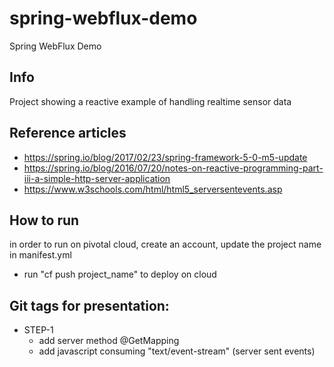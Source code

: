 # spring-webflux-demo
Spring WebFlux Demo

## Info
Project showing a reactive example of handling realtime sensor data

## Reference articles
 * https://spring.io/blog/2017/02/23/spring-framework-5-0-m5-update
 * https://spring.io/blog/2016/07/20/notes-on-reactive-programming-part-iii-a-simple-http-server-application
 * https://www.w3schools.com/html/html5_serversentevents.asp

## How to run
in order to run on pivotal cloud, create an account, update the project name in manifest.yml
- run "cf push project_name" to deploy on cloud

## Git tags for presentation:
* STEP-1
    * add server method @GetMapping
    * add javascript consuming "text/event-stream" (server sent events)
